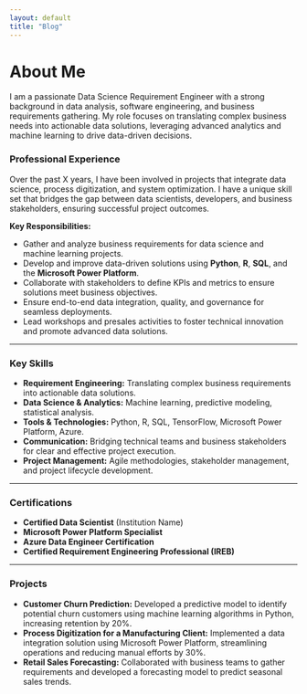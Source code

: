 ```yaml
---
layout: default
title: "Blog" 
---
```

# About Me

I am a passionate Data Science Requirement Engineer with a strong background in data analysis, software engineering, and business requirements gathering. My role focuses on translating complex business needs into actionable data solutions, leveraging advanced analytics and machine learning to drive data-driven decisions.

### Professional Experience

Over the past X years, I have been involved in projects that integrate data science, process digitization, and system optimization. I have a unique skill set that bridges the gap between data scientists, developers, and business stakeholders, ensuring successful project outcomes.

**Key Responsibilities:**
- Gather and analyze business requirements for data science and machine learning projects.
- Develop and improve data-driven solutions using **Python**, **R**, **SQL**, and the **Microsoft Power Platform**.
- Collaborate with stakeholders to define KPIs and metrics to ensure solutions meet business objectives.
- Ensure end-to-end data integration, quality, and governance for seamless deployments.
- Lead workshops and presales activities to foster technical innovation and promote advanced data solutions.

---

### Key Skills

- **Requirement Engineering:** Translating complex business requirements into actionable data solutions.
- **Data Science & Analytics:** Machine learning, predictive modeling, statistical analysis.
- **Tools & Technologies:** Python, R, SQL, TensorFlow, Microsoft Power Platform, Azure.
- **Communication:** Bridging technical teams and business stakeholders for clear and effective project execution.
- **Project Management:** Agile methodologies, stakeholder management, and project lifecycle development.

---

### Certifications
- **Certified Data Scientist** (Institution Name)
- **Microsoft Power Platform Specialist**
- **Azure Data Engineer Certification**
- **Certified Requirement Engineering Professional (IREB)**

---

### Projects
- **Customer Churn Prediction:** Developed a predictive model to identify potential churn customers using machine learning algorithms in Python, increasing retention by 20%.
- **Process Digitization for a Manufacturing Client:** Implemented a data integration solution using Microsoft Power Platform, streamlining operations and reducing manual efforts by 30%.
- **Retail Sales Forecasting:** Collaborated with business teams to gather requirements and developed a forecasting model to predict seasonal sales trends.
